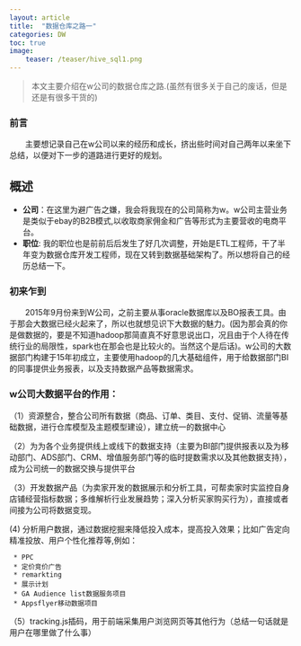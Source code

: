 ```yaml
---
layout: article
title:  "数据仓库之路一"
categories: DW
toc: true
image:
    teaser: /teaser/hive_sql1.png
---
```


> 本文主要介绍在w公司的数据仓库之路.(虽然有很多关于自己的废话，但是还是有很多干货的)


### 前言
&emsp;&emsp;主要想记录自己在w公司以来的经历和成长，挤出些时间对自己两年以来坐下总结，以便对下一步的道路进行更好的规划。
## 概述

* __公司__：在这里为避广告之嫌，我会将我现在的公司简称为w。w公司主营业务是类似于ebay的B2B模式,以收取商家佣金和广告等形式为主要营收的电商平台。
* __职位__: 我的职位也是前前后后发生了好几次调整，开始是ETL工程师，干了半年变为数据仓库开发工程师，现在又转到数据基础架构了。所以想将自己的经历总结一下。

### 初来乍到
&emsp;&emsp;2015年9月份来到W公司，之前主要从事oracle数据库以及BO报表工具。由于那会大数据已经火起来了，所以也就想见识下大数据的魅力。(因为那会真的你是做数据的，要是不知道hadoop那简直真不好意思说出口，况且由于个人待在传统行业的局限性，spark也在那会也是比较火的。当然这个是后话)。w公司的大数据部门构建于15年初成立，主要使用hadoop的几大基础组件，用于给数据部门BI的同事提供业务报表，以及支持数据产品等数据需求。

### w公司大数据平台的作用：

（1）资源整合，整合公司所有数据（商品、订单、类目、支付、促销、流量等基础数据，进行仓库模型及主题模型建设），建立统一的数据中心

（2）为为各个业务提供线上或线下的数据支持（主要为BI部门提供报表以及为移动部门、ADS部门、CRM、增值服务部门等的临时提数需求以及其他数据支持），成为公司统一的数据交换与提供平台
     
（3）开发数据产品（为卖家开发的数据展示和分析工具，可帮卖家时实监控自身店铺经营指标数据；多维解析行业发展趋势；深入分析买家购买行为），直接或者间接为公司将数据变现。

 (4) 分析用户数据，通过数据挖掘来降低投入成本，提高投入效果；比如广告定向精准投放、用户个性化推荐等,例如：

     * PPC
     * 定价竞价广告
     * remarkting
     * 展示计划
     * GA Audience list数据服务项目
     * Appsflyer移动数据项目
     
（5）tracking.js插码，用于前端采集用户浏览网页等其他行为（总结一句话就是用户在哪里做了什么事）